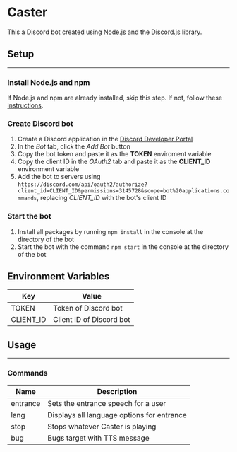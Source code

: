 # Caster
This a Discord bot created using [Node.js](https://nodejs.org/) and the [Discord.js](https://discord.js.org/) library. 

## Setup
---
### **Install Node.js and npm**
If Node.js and npm are already installed, skip this step. If not, follow these [instructions](https://docs.npmjs.com/downloading-and-installing-node-js-and-npm).

### **Create Discord bot**
1. Create a Discord application in the [Discord Developer Portal](https://discord.com/developers/applications)
2. In the *Bot* tab, click the *Add Bot* button
3. Copy the bot token and paste it as the **TOKEN** enviroment variable
4. Copy the client ID in the *OAuth2* tab and paste it as the **CLIENT_ID** environment variable
5. Add the bot to servers using `https://discord.com/api/oauth2/authorize?client_id=CLIENT_ID&permissions=3145728&scope=bot%20applications.commands`, replacing *CLIENT_ID* with the bot's client ID

### **Start the bot**
1. Install all packages by running `npm install` in the console at the directory of the bot
2. Start the bot with the command `npm start` in the console at the directory of the bot

## Environment Variables
| Key | Value |
| - | - |
| TOKEN | Token of Discord bot |
| CLIENT_ID | Client ID of Discord bot |

## Usage
---
### **Commands**
| Name | Description |
| - | - |
| entrance | Sets the entrance speech for a user |
| lang | Displays all language options for entrance |
| stop | Stops whatever Caster is playing |
| bug | Bugs target with TTS message |